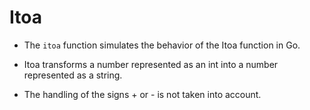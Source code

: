 # Itoa

* The `itoa` function simulates the behavior of the Itoa function in Go. 
* Itoa transforms a number represented as an int into a number represented as a string.

* The handling of the signs + or - is not taken into account.